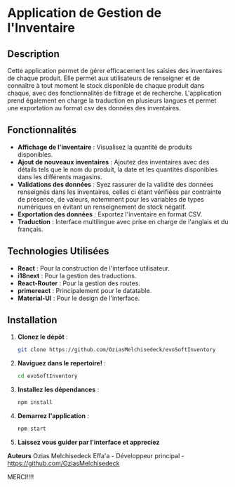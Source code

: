 # Application de Gestion de l'Inventaire

## Description

Cette application permet de gérer efficacement les saisies des inventaires de chaque produit. Elle permet aux utilisateurs de renseigner et de connaître à tout moment le stock disponible de chaque produit dans chaque, avec des fonctionnalités de filtrage et de recherche. L'application prend également en charge la traduction en plusieurs langues et permet une exportation au format csv des données des inventaires.

## Fonctionnalités

- **Affichage de l'inventaire** : Visualisez la quantité de produits disponibles.
- **Ajout de nouveaux inventaires** : Ajoutez des inventaires avec des détails tels que le nom du produit, la date et les quantités disponibles dans les différents magasins.
- **Validations des données** : Syez rassurer de la validité des données renseignés dans les inventaires, celles ci étant vérifiées par contrainte de présence, de valeurs, notemment pour les variables de types numériques en évitant un renseignement de stock négatif.
- **Exportation des données** : Exportez l'inventaire en format CSV.
- **Traduction** : Interface multilingue avec prise en charge de l'anglais et du français.

## Technologies Utilisées

- **React** : Pour la construction de l'interface utilisateur.
- **i18next** : Pour la gestion des traductions.
- **React-Router** : Pour la gestion des routes.
- **primereact** : Principalement pour le datatable.
- **Material-UI** : Pour le design de l'interface.

## Installation

1. **Clonez le dépôt** :

   ```bash
   git clone https://github.com/OziasMelchisedeck/evoSoftInventory
2. **Naviguez dans le repertoire!** :
    ```bash
    cd evoSoftInventory
3. **Installez les dépendances** :
    ```bash
    npm install
4. **Demarrez l'application** :
    ```bash
    npm start
5. **Laissez vous guider par l'interface et appreciez**

**Auteurs**
Ozias Melchisedeck Effa'a - Développeur principal - https://github.com/OziasMelchisedeck

MERCI!!!!